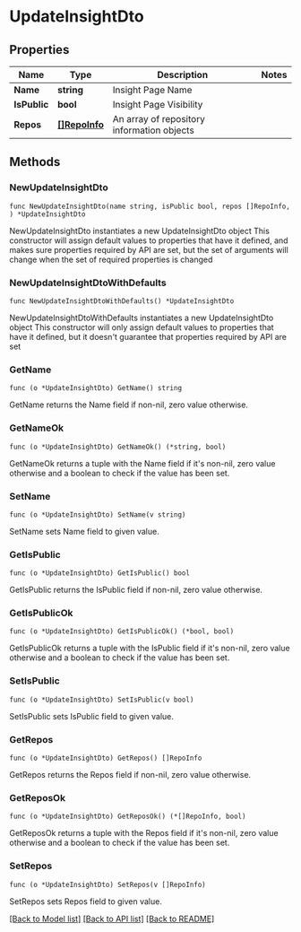 # UpdateInsightDto

## Properties

Name | Type | Description | Notes
------------ | ------------- | ------------- | -------------
**Name** | **string** | Insight Page Name | 
**IsPublic** | **bool** | Insight Page Visibility | 
**Repos** | [**[]RepoInfo**](RepoInfo.md) | An array of repository information objects | 

## Methods

### NewUpdateInsightDto

`func NewUpdateInsightDto(name string, isPublic bool, repos []RepoInfo, ) *UpdateInsightDto`

NewUpdateInsightDto instantiates a new UpdateInsightDto object
This constructor will assign default values to properties that have it defined,
and makes sure properties required by API are set, but the set of arguments
will change when the set of required properties is changed

### NewUpdateInsightDtoWithDefaults

`func NewUpdateInsightDtoWithDefaults() *UpdateInsightDto`

NewUpdateInsightDtoWithDefaults instantiates a new UpdateInsightDto object
This constructor will only assign default values to properties that have it defined,
but it doesn't guarantee that properties required by API are set

### GetName

`func (o *UpdateInsightDto) GetName() string`

GetName returns the Name field if non-nil, zero value otherwise.

### GetNameOk

`func (o *UpdateInsightDto) GetNameOk() (*string, bool)`

GetNameOk returns a tuple with the Name field if it's non-nil, zero value otherwise
and a boolean to check if the value has been set.

### SetName

`func (o *UpdateInsightDto) SetName(v string)`

SetName sets Name field to given value.


### GetIsPublic

`func (o *UpdateInsightDto) GetIsPublic() bool`

GetIsPublic returns the IsPublic field if non-nil, zero value otherwise.

### GetIsPublicOk

`func (o *UpdateInsightDto) GetIsPublicOk() (*bool, bool)`

GetIsPublicOk returns a tuple with the IsPublic field if it's non-nil, zero value otherwise
and a boolean to check if the value has been set.

### SetIsPublic

`func (o *UpdateInsightDto) SetIsPublic(v bool)`

SetIsPublic sets IsPublic field to given value.


### GetRepos

`func (o *UpdateInsightDto) GetRepos() []RepoInfo`

GetRepos returns the Repos field if non-nil, zero value otherwise.

### GetReposOk

`func (o *UpdateInsightDto) GetReposOk() (*[]RepoInfo, bool)`

GetReposOk returns a tuple with the Repos field if it's non-nil, zero value otherwise
and a boolean to check if the value has been set.

### SetRepos

`func (o *UpdateInsightDto) SetRepos(v []RepoInfo)`

SetRepos sets Repos field to given value.



[[Back to Model list]](../README.md#documentation-for-models) [[Back to API list]](../README.md#documentation-for-api-endpoints) [[Back to README]](../README.md)


